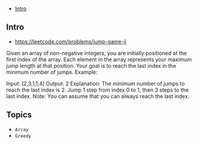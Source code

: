 - [Intro](#intro)

## Intro

- https://leetcode.com/problems/jump-game-ii

Given an array of non-negative integers, you are initially positioned at the first index of the array.
Each element in the array represents your maximum jump length at that position.
Your goal is to reach the last index in the minimum number of jumps.
Example:

Input: [2,3,1,1,4]
Output: 2
Explanation: The minimum number of jumps to reach the last index is 2.
    Jump 1 step from index 0 to 1, then 3 steps to the last index.
Note:
You can assume that you can always reach the last index.


## Topics

- `Array`
- `Greedy`


